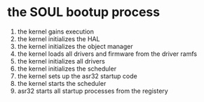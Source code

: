 # the SOUL bootup process
1. the kernel gains execution
2. the kernel initializes the HAL
3. the kernel initializes the object manager
4. the kernel loads all drivers and firmware from the driver ramfs
5. the kernel initializes all drivers
6. the kernel initializes the scheduler
7. the kernel sets up the asr32 startup code
8. the kernel starts the scheduler
9. asr32 starts all startup processes from the registery